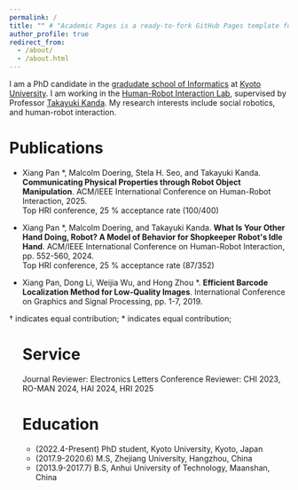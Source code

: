 ```yaml
---
permalink: /
title: "" # "Academic Pages is a ready-to-fork GitHub Pages template for academic personal websites"
author_profile: true
redirect_from: 
  - /about/
  - /about.html
---
```


I am a PhD candidate in the [gradudate school of Informatics](https://www.i.kyoto-u.ac.jp/en/) at [Kyoto University](https://www.kyoto-u.ac.jp/en). I am working in the [Human-Robot Interaction Lab](https://www.robot.soc.i.kyoto-u.ac.jp/en/), supervised by Professor [Takayuki Kanda](https://scholar.google.com/citations?hl=en&user=BL9EACgAAAAJ). 
My research interests include social robotics, and human-robot interaction.


Publications 
======
- Xiang Pan *, Malcolm Doering, Stela H. Seo, and Takayuki Kanda. **Communicating Physical Properties through Robot Object Manipulation**. ACM/IEEE International Conference on Human-Robot Interaction, 2025.  
  Top HRI conference, 25 % acceptance rate (100/400)

- Xiang Pan *, Malcolm Doering, and Takayuki Kanda. **What Is Your Other Hand Doing, Robot? A Model of Behavior for Shopkeeper Robot's Idle Hand**. ACM/IEEE International Conference on Human-Robot Interaction, pp. 552-560, 2024.  
  Top HRI conference, 25 % acceptance rate (87/352)

- Xiang Pan, Dong Li, Weijia Wu, and Hong Zhou *. **Efficient Barcode Localization Method for Low-Quality Images**. International Conference on Graphics and Signal Processing, pp. 1-7, 2019.

† indicates equal contribution; * indicates equal contribution;

<ul>


Service
======
Journal Reviewer: Electronics Letters
Conference Reviewer: CHI 2023, RO-MAN 2024, HAI 2024, HRI 2025


Education
======
<ul>

<li>(2022.4-Present) PhD student, Kyoto University, Kyoto, Japan</li>
<li>(2017.9-2020.6) M.S, Zhejiang University, Hangzhou, China</li>
<li>(2013.9-2017.7) B.S, Anhui University of Technology, Maanshan, China</li>

</ul>